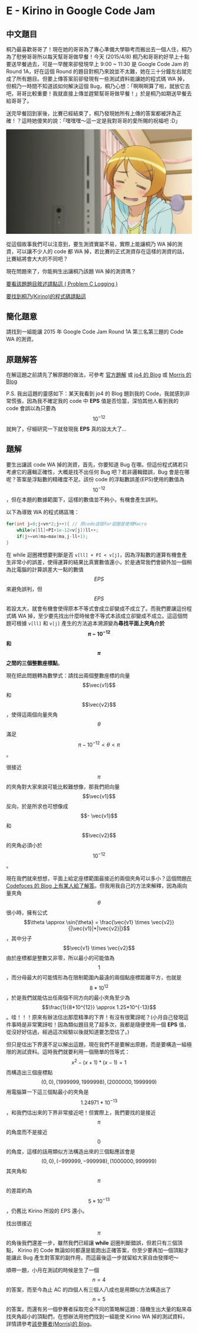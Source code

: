 # E - Kirino in Google Code Jam

## 中文題目

桐乃最喜歡哥哥了！現在她的哥哥為了專心準備大學聯考而搬出去一個人住，桐乃為了慰勞哥哥所以每天幫哥哥做早餐！今天 (2015/4/8) 桐乃和哥哥約好早上十點要送早餐過去，可是一早醒來卻發現早上 9:00 ~ 11:30 是 Google Code Jam 的 Round 1A，好在這個 Round 的題目對桐乃來說並不太難，她在三十分鐘左右就完成了所有題目。但要上傳答案前卻發現有一些測試資料能讓她的程式碼 WA 掉，但桐乃一時間不知道該如何解決這個 Bug，桐乃心想：「啊啊啊算了啦，就放它去吧，哥哥比較重要！我就直接上傳並趕緊幫哥哥做早餐！」於是桐乃如期送早餐去給哥哥了。

送完早餐回到家後，比賽已經結束了，桐乃發現她所有上傳的答案都被評為正確！？這時她傻笑的說：「嘿嘿嘿～這一定是我對哥哥的愛所賜的祝福吧 :D」

![](KirinoSmile.jpg)


從這個故事我們可以注意到，要生測資實屬不易，實際上能讓桐乃 WA 掉的測資，可以讓不少人的 code 都 WA 掉，若比賽的正式測資存在這樣的測資的話，比賽結將會大大的不同吧？

現在問題來了，你能夠生出讓桐乃該題 WA 掉的測資嗎？

[要看該題題目敘述請點這 ( Problem C Logging )](http://code.google.com/codejam/contest/4224486/dashboard#s=p2)

[要找到桐乃(Kirino)的程式碼請點這](http://code.google.com/codejam/contest/4224486/scoreboard?c=4224486#vt=1&vf=1)

## 簡化題意

請找到一組能讓 2015 年 Google Code Jam Round 1A 第三名第三題的 Code WA 的測資。

## 原題解答

在解這題之前請先了解原題的做法，可參考 [官方題解](http://code.google.com/codejam/contest/4224486/dashboard#s=a&a=2) 或 [jo4 的 Blog](http://jo4-code.blogspot.tw/2015/04/2015GCJ-Round1A.html) 或 [Morris 的 Blog](http://morris821028.github.io/2015/04/20/2015-google-code-jam-1A/)

P.S. 我出這題的靈感如下：某天我看到 jo4 的 Blog 題到我的 Code，我就感到非常慌張，因為我不確定我的 code 中 **EPS** 值是否恰當，深怕其他人看到我的 code 會誤以為只要為 $$10^{-12}$$ 就夠了，仔細研究一下就發現我 **EPS** 真的設太大了...

## 題解

要生出讓該 code WA 掉的測資，首先，你要知道 Bug 在哪。但這份程式碼若只考慮它的邏輯正確性，大概是找不出任何 Bug 吧？若非邏輯錯誤，Bug 會是在哪呢？答案是浮點數的精確度不足。該份 code 的浮點數誤差(EPS)使用的數值為 $$10^{-12}$$，但在本題的數據範圍下，這樣的數值並不夠小，有機會產生誤判。

以下為導致 WA 的程式碼區塊：
``` cpp
for(int j=0;j<vn*2;j++){ // 原code這個for迴圈是使用Macro
    while(v[ll]+PI+1e-12<v[j])ll++;
    if(j>=vn)ma=max(ma,j-ll+1);
}
```
在 while 迴圈裡想要判斷是否 `v[ll] + PI < v[j]`，因為浮點數的運算有機會產生非常小的誤差，使得運算的結果比真實數值還小，於是通常我們會額外加一個稍為比電腦的計算誤差大一點的數值 $$EPS$$ 來避免誤判，但 $$EPS$$ 若設太大，就會有機會使得原本不等式會成立卻變成不成立了。而我們要讓這份程式碼 WA 掉，至少要先找出什麼時候會不等式本該成立卻變成不成立。這這個問題可根據 `v[ll]` 和 `v[j]` 產生的方法追本溯源變為**尋找平面上夾角介於 $$\pi- 10^{-12}$$ 和 $$\pi$$ 之間的三個整數座標點**。

現在把此問題轉為數學式：請找出兩個整數座標的向量 $$\vec{v1}$$ 和 $$\vec{v2}$$ ，使得這兩個向量夾角 $$\theta$$ 滿足 $$\pi - 10^{-12} < \theta < \pi $$。

很接近 $$\pi$$ 的夾角對大家來說可能比較難想像，那我們把向量 $$\vec{v1}$$ 反向，於是所求也可想像成 $$- \vec{v1}$$ 和 $$\vec{v2}$$  的夾角必須小於 $$10^{-12}$$。

現在我們就來想想，平面上給定座標範圍最接近的兩個夾角可以多小？這個問題[在 Codefoces 的 Blog 上有某人給了解答](http://codeforces.com/blog/entry/17602)。但我用我自己的方法來解釋，因為兩向量夾角 $$\theta$$ 很小時，擁有公式 $$\theta \approx \sin{\theta} = \frac{\vec{v1} \times \vec{v2}}{|\vec{v1}|*|\vec{v2}|}$$，其中分子 $$\vec{v1} \times \vec{v2}$$ 由於座標都是整數又非零，所以最小的可能值為 $$1$$，而分母最大的可能情形為在限制範圍內最遠的兩個點座標距離平方，也就是 $$8*10^{12}$$，於是我們就能估出任兩個不同方向的最小夾角至少為 $$\frac{1}{8*10^{12}} \approx 1.25*10^{-13}$$。哇！！！原來有辦法估出那麼精準的下界！有沒有很驚訝呢？(小月自己發現這件事時是非常驚訝啦！因為類似題目見了超多次，我都是隨便使用一個 **EPS**  值，從沒好好估過，經過這次經驗以後就知道要怎麼估了。)

但只是估出下界還不足以解出這題，現在我們不是要解出原題，而是要構造一組極限的測試資料。這時我們就要利用一個簡單的恆等式：$$x^2 - (x+1)*(x-1) = 1$$ 而構造出三個座標點 $$(0,0), (1999999,1999998), (2000000,1999999)$$用電腦算一下這三個點最小的夾角是 $$1.24971 * 10^{-13}$$，和我們估出來的下界非常接近吧！但實際上，我們要找的是接近 $$\pi$$ 的角度而不是接近 $$0$$ 的角度，這樣的話用類似方法構造出來的三個點應該會是 $$(0,0), (-999999,-999998), (1000000,999999)$$其夾角和 $$\pi$$ 的差距約為 $$5*10^{-13}$$，仍舊比 Kirino 所設的 EPS 還小。

找出很接近 $$\pi$$ 的角後我們還差一步，雖然我們已經讓 **while** 迴圈判斷錯誤，但若只有三個頂點， Kirino 的 Code 無論如何都還是能跑出正確答案，你至少要再加一個頂點才能讓此 Bug 產生對答案的副作用，而這最後這一步就留給大家自由發揮吧～

順帶一題，小月在測試的時候是生了一個 $$n = 4$$ 的答案，而至今為止 AC 的四個人有三個人八成也是用類似方法構造出了 $$n = 5$$ 的答案，而還有另一個參賽者採取完全不同的策略解這題：隨機生出大量的點來尋找夾角超小的頂點們，在想辦法用他們找到一組能使 Kirino WA 掉的測試資料，詳情請參考[該參賽者(Morris)的 Blog](http://morris821028.github.io/2015/05/15/tmt514-Beverage-Cup-2-E/)。